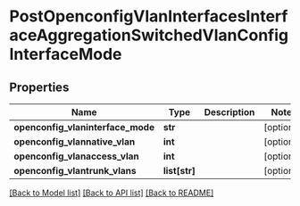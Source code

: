 # PostOpenconfigVlanInterfacesInterfaceAggregationSwitchedVlanConfigInterfaceMode

## Properties
Name | Type | Description | Notes
------------ | ------------- | ------------- | -------------
**openconfig_vlaninterface_mode** | **str** |  | [optional] 
**openconfig_vlannative_vlan** | **int** |  | [optional] 
**openconfig_vlanaccess_vlan** | **int** |  | [optional] 
**openconfig_vlantrunk_vlans** | **list[str]** |  | [optional] 

[[Back to Model list]](../README.md#documentation-for-models) [[Back to API list]](../README.md#documentation-for-api-endpoints) [[Back to README]](../README.md)


